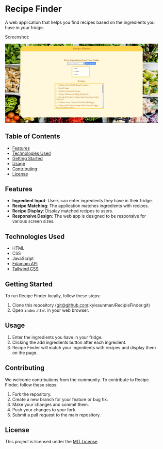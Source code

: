 # Recipe Finder

A web application that helps you find recipes based on the ingredients you have in your fridge.

Screenshot:

![Alt text](</assets/Images/Screenshot%20(25).png> "Website In-use")

## Table of Contents

- [Features](#features)
- [Technologies Used](#technologies-used)
- [Getting Started](#getting-started)
- [Usage](#usage)
- [Contributing](#contributing)
- [License](#license)

## Features

- **Ingredient Input**: Users can enter ingredients they have in their fridge.
- **Recipe Matching**: The application matches ingredients with recipes.
- **Recipe Display**: Display matched recipes to users.
- **Responsive Design**: The web app is designed to be responsive for various screen sizes.

## Technologies Used

- HTML
- CSS
- JavaScript
- [Edamam API](https://developer.edamam.com/edamam-docs-recipe-api)
- [Tailwind CSS](https://tailwindcss.com/)

## Getting Started

To run Recipe Finder locally, follow these steps:

1. Clone this repository (git@github.com:kylesunman/RecipieFinder.git)
2. Open `index.html` in your web browser.

## Usage

1. Enter the ingredients you have in your fridge.
2. Clicking the add ingredients button after each ingredient.
3. Recipe Finder will match your ingredients with recipes and display them on the page.

## Contributing

We welcome contributions from the community. To contribute to Recipe Finder, follow these steps:

1. Fork the repository.
2. Create a new branch for your feature or bug fix.
3. Make your changes and commit them.
4. Push your changes to your fork.
5. Submit a pull request to the main repository.

## License

This project is licensed under the [MIT License](LICENSE).
